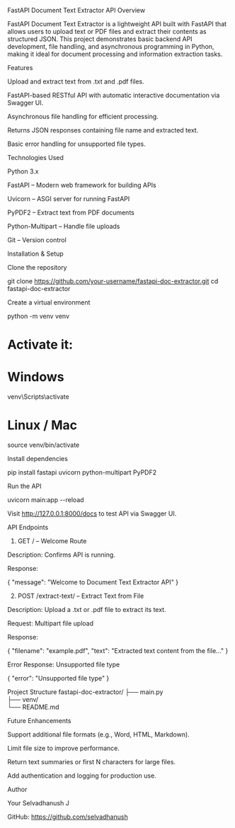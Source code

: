FastAPI Document Text Extractor API
Overview

FastAPI Document Text Extractor is a lightweight API built with FastAPI that allows users to upload text or PDF files and extract their contents as structured JSON. This project demonstrates basic backend API development, file handling, and asynchronous programming in Python, making it ideal for document processing and information extraction tasks.

Features

Upload and extract text from .txt and .pdf files.

FastAPI-based RESTful API with automatic interactive documentation via Swagger UI.

Asynchronous file handling for efficient processing.

Returns JSON responses containing file name and extracted text.

Basic error handling for unsupported file types.

Technologies Used

Python 3.x

FastAPI – Modern web framework for building APIs

Uvicorn – ASGI server for running FastAPI

PyPDF2 – Extract text from PDF documents

Python-Multipart – Handle file uploads

Git – Version control

Installation & Setup

Clone the repository

git clone https://github.com/your-username/fastapi-doc-extractor.git
cd fastapi-doc-extractor


Create a virtual environment

python -m venv venv
# Activate it:
# Windows
venv\Scripts\activate
# Linux / Mac
source venv/bin/activate


Install dependencies

pip install fastapi uvicorn python-multipart PyPDF2


Run the API

uvicorn main:app --reload


Visit http://127.0.0.1:8000/docs
 to test API via Swagger UI.

API Endpoints
1. GET / – Welcome Route

Description: Confirms API is running.

Response:

{
  "message": "Welcome to Document Text Extractor API"
}

2. POST /extract-text/ – Extract Text from File

Description: Upload a .txt or .pdf file to extract its text.

Request: Multipart file upload

Response:

{
  "filename": "example.pdf",
  "text": "Extracted text content from the file..."
}


Error Response: Unsupported file type

{
  "error": "Unsupported file type"
}

Project Structure
fastapi-doc-extractor/
├── main.py         
├── venv/                  
└── README.md

Future Enhancements

Support additional file formats (e.g., Word, HTML, Markdown).

Limit file size to improve performance.

Return text summaries or first N characters for large files.

Add authentication and logging for production use.

Author

Your Selvadhanush J

GitHub: https://github.com/selvadhanush


